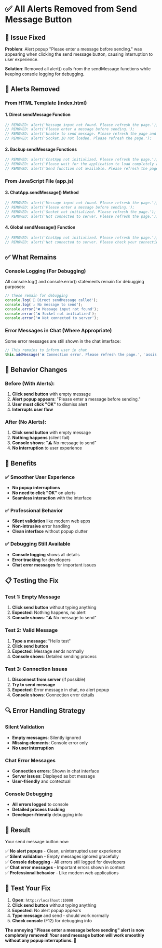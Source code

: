 # ✅ All Alerts Removed from Send Message Button

## 🎯 **Issue Fixed**

**Problem**: Alert popup "Please enter a message before sending." was appearing when clicking the send message button, causing interruption to user experience.

**Solution**: Removed all alert() calls from the sendMessage functions while keeping console logging for debugging.

## 🔧 **Alerts Removed**

### **From HTML Template (index.html)**

#### **1. Direct sendMessage Function**
```javascript
// REMOVED: alert('Message input not found. Please refresh the page.');
// REMOVED: alert('Please enter a message before sending.');
// REMOVED: alert('Unable to send message. Please refresh the page and try again.');
// REMOVED: alert('Socket.IO not loaded. Please refresh the page.');
```

#### **2. Backup sendMessage Functions**
```javascript
// REMOVED: alert('ChatApp not initialized. Please refresh the page.');
// REMOVED: alert('Please wait for the application to load completely and try again.');
// REMOVED: alert('Send function not available. Please refresh the page.');
```

### **From JavaScript File (app.js)**

#### **3. ChatApp.sendMessage() Method**
```javascript
// REMOVED: alert('Message input not found. Please refresh the page.');
// REMOVED: alert('Please enter a message before sending.');
// REMOVED: alert('Socket not initialized. Please refresh the page.');
// REMOVED: alert('Not connected to server. Please refresh the page.');
```

#### **4. Global sendMessage() Function**
```javascript
// REMOVED: alert('ChatApp not initialized. Please refresh the page.');
// REMOVED: alert('Not connected to server. Please check your connection and refresh the page.');
```

## ✅ **What Remains**

### **Console Logging (For Debugging)**
All console.log() and console.error() statements remain for debugging purposes:

```javascript
// These remain for debugging
console.log('🔵 Direct sendMessage called');
console.log('⚠️ No message to send');
console.error('❌ Message input not found');
console.error('❌ Socket not initialized');
console.error('❌ Not connected to server');
```

### **Error Messages in Chat (Where Appropriate)**
Some error messages are still shown in the chat interface:

```javascript
// This remains to inform user in chat
this.addMessage('❌ Connection error. Please refresh the page.', 'assistant', 'error');
```

## 🎯 **Behavior Changes**

### **Before (With Alerts)**:
1. **Click send button** with empty message
2. **Alert popup appears**: "Please enter a message before sending."
3. **User must click "OK"** to dismiss alert
4. **Interrupts user flow**

### **After (No Alerts)**:
1. **Click send button** with empty message
2. **Nothing happens** (silent fail)
3. **Console shows**: "⚠️ No message to send"
4. **No interruption** to user experience

## 🚀 **Benefits**

### **✅ Smoother User Experience**
- **No popup interruptions**
- **No need to click "OK"** on alerts
- **Seamless interaction** with the interface

### **✅ Professional Behavior**
- **Silent validation** like modern web apps
- **Non-intrusive** error handling
- **Clean interface** without popup clutter

### **✅ Debugging Still Available**
- **Console logging** shows all details
- **Error tracking** for developers
- **Chat error messages** for important issues

## 📋 **Testing the Fix**

### **Test 1: Empty Message**
1. **Click send button** without typing anything
2. **Expected**: Nothing happens, no alert
3. **Console shows**: "⚠️ No message to send"

### **Test 2: Valid Message**
1. **Type a message**: "Hello test"
2. **Click send button**
3. **Expected**: Message sends normally
4. **Console shows**: Detailed sending process

### **Test 3: Connection Issues**
1. **Disconnect from server** (if possible)
2. **Try to send message**
3. **Expected**: Error message in chat, no alert popup
4. **Console shows**: Connection error details

## 🔍 **Error Handling Strategy**

### **Silent Validation**
- **Empty messages**: Silently ignored
- **Missing elements**: Console error only
- **No user interruption**

### **Chat Error Messages**
- **Connection errors**: Shown in chat interface
- **Server issues**: Displayed as bot message
- **User-friendly** and contextual

### **Console Debugging**
- **All errors logged** to console
- **Detailed process tracking**
- **Developer-friendly** debugging info

## 🎉 **Result**

Your send message button now:

✅ **No alert popups** - Clean, uninterrupted user experience  
✅ **Silent validation** - Empty messages ignored gracefully  
✅ **Console debugging** - All errors still logged for developers  
✅ **Chat error messages** - Important errors shown in context  
✅ **Professional behavior** - Like modern web applications  

## 🔗 **Test Your Fix**

1. **Open**: `http://localhost:10000`
2. **Click send button** without typing anything
3. **Expected**: No alert popup appears
4. **Type message** and send - should work normally
5. **Check console** (F12) for debugging info

**The annoying "Please enter a message before sending" alert is now completely removed! Your send message button will work smoothly without any popup interruptions. 🚀**
